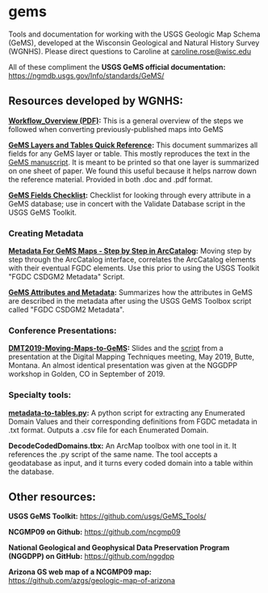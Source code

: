 # gems
Tools and documentation for working with the USGS Geologic Map Schema (GeMS), developed at the Wisconsin Geological and Natural History Survey (WGNHS). 
Please direct questions to Caroline at caroline.rose@wisc.edu

All of these compliment the **USGS GeMS official documentation:** https://ngmdb.usgs.gov/Info/standards/GeMS/  

## Resources developed by WGNHS:  


__[Workflow_Overview (PDF)](https://github.com/wgnhs/gems/blob/master/Workflow_Overview_05-19-19.pdf):__ This is a general overview of the steps we followed when converting previously-published maps into GeMS


__[GeMS Layers and Tables Quick Reference](https://github.com/wgnhs/gems/blob/master/GeMS%20Layers%20and%20Tables%20Quick%20Reference_05-31-19.pdf):__ This document summarizes all fields for any GeMS layer or table. This mostly reproduces the text in the [GeMS manuscript](https://ngmdb.usgs.gov/Info/standards/GeMS/docs/GeMSv2_draft7g_ProvisionalRelease.pdf). It is meant to be printed so that one layer is summarized on one sheet of paper. We found this useful because it helps narrow down the reference material.
Provided in both .doc and .pdf format. 

__[GeMS Fields Checklist](https://github.com/wgnhs/gems/blob/master/GeMS_Fields_Checklist_2020-06-08.pdf):__ Checklist for looking through every attribute in a GeMS database; use in concert with the Validate Database script in the USGS GeMS Toolkit. 


### Creating Metadata 

__[Metadata For GeMS Maps - Step by Step in ArcCatalog](https://github.com/wgnhs/gems/blob/master/Metadata%20For%20GeMS%20Maps%20-%20Step%20by%20Step%20in%20ArcCatalog.pdf):__ Moving step by step through the ArcCatalog interface, correlates the ArcCatalog elements with their eventual FGDC elements. Use this prior to using the USGS Toolkit "FGDC CSDGM2 Metadata" Script. 


__[GeMS Attributes and Metadata](https://github.com/wgnhs/gems/blob/master/MetadataSummaryforGeMSFields_2020-06-05.pdf):__ Summarizes how the attributes in GeMS are described in the metadata after using the USGS GeMS Toolbox script called "FGDC CSDGM2 Metadata". 


### Conference Presentations: 


__[DMT2019-Moving-Maps-to-GeMS](https://github.com/wgnhs/gems/blob/master/DMT2019-Moving-Maps-to-GeMS.pdf):__ Slides and the [script](https://github.com/wgnhs/gems/blob/master/DMT2019-moving-maps-to-gems-script.pdf) from a presentation at the Digital Mapping Techniques meeting, May 2019, Butte, Montana. An almost identical presentation was given at the NGGDPP workshop in Golden, CO in September of 2019. 


### Specialty tools: 

__[metadata-to-tables.py](https://github.com/wgnhs/gems/blob/master/metadata-to-tables.py):__ A python script for extracting any Enumerated Domain Values and their corresponding definitions from FGDC metadata in .txt format. Outputs a .csv file for each Enumerated Domain. 

__DecodeCodedDomains.tbx:__ An ArcMap toolbox with one tool in it. It references the .py script of the same name. The tool accepts a geodatabase as input, and it turns every coded domain into a table within the database. 




## Other resources: 


**USGS GeMS Toolkit:** https://github.com/usgs/GeMS_Tools/  

**NCGMP09 on Github:** https://github.com/ncgmp09 

**National Geological and Geophysical Data Preservation Program (NGGDPP) on GitHub:** https://github.com/nggdpp 

**Arizona GS web map of a NCGMP09 map:** https://github.com/azgs/geologic-map-of-arizona
